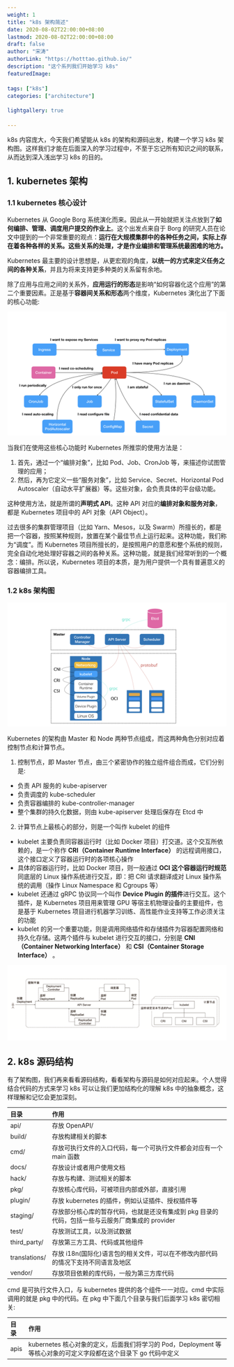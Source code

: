 ```yaml
---
weight: 1
title: "k8s 架构简述"
date: 2020-08-02T22:00:00+08:00
lastmod: 2020-08-02T22:00:00+08:00
draft: false
author: "宋涛"
authorLink: "https://hotttao.github.io/"
description: "这个系列我们开始学习 k8s"
featuredImage: 

tags: ["k8s"]
categories: ["architecture"]

lightgallery: true

---
```

k8s 内容庞大，今天我们希望能从 k8s 的架构和源码出发，构建一个学习 k8s 架构图。这样我们才能在后面深入的学习过程中，不至于忘记所有知识之间的联系，从而达到深入浅出学习 k8s 的目的。


## 1. kubernetes 架构
### 1.1 kubernetes 核心设计
Kubernetes 从 Google Borg 系统演化而来。因此从一开始就把关注点放到了**如何编排、管理、调度用户提交的作业上**。这个出发点来自于 Borg 的研究人员在论文中提到的一个非常重要的观点：**运行在大规模集群中的各种任务之间，实际上存在着各种各样的关系。这些关系的处理，才是作业编排和管理系统最困难的地方。**

Kubernetes 最主要的设计思想是，从更宏观的角度，**以统一的方式来定义任务之间的各种关系**，并且为将来支持更多种类的关系留有余地。

除了应用与应用之间的关系外，**应用运行的形态**是影响“如何容器化这个应用”的第二个重要因素。正是基于**容器间关系和形态**两个维度，Kubernetes 演化出了下面的核心功能:

![k8s 核心功能](/images/k8s/k8s_use/k8s_function.webp)

当我们在使用这些核心功能时 Kubernetes 所推崇的使用方法是：
1. 首先，通过一个“编排对象”，比如 Pod、Job、CronJob 等，来描述你试图管理的应用；
2. 然后，再为它定义一些“服务对象”，比如 Service、Secret、Horizontal Pod Autoscaler（自动水平扩展器）等。这些对象，会负责具体的平台级功能。

这种使用方法，就是所谓的**声明式 API**。这种 API 对应的**编排对象和服务对象**，都是 Kubernetes 项目中的 API 对象（API Object）。

过去很多的集群管理项目（比如 Yarn、Mesos，以及 Swarm）所擅长的，都是把一个容器，按照某种规则，放置在某个最佳节点上运行起来。这种功能，我们称为“调度”。而 Kubernetes 项目所擅长的，是按照用户的意愿和整个系统的规则，完全自动化地处理好容器之间的各种关系。这种功能，就是我们经常听到的一个概念：编排。所以说，Kubernetes 项目的本质，是为用户提供一个具有普遍意义的容器编排工具。

### 1.2 k8s 架构图
![k8s 架构](/images/k8s/k8s_use/k8s_architecture.webp)

Kubernetes 的架构由 Master 和 Node 两种节点组成，而这两种角色分别对应着控制节点和计算节点。
1. 控制节点，即 Master 节点，由三个紧密协作的独立组件组合而成，它们分别是:
  - 负责 API 服务的 kube-apiserver
  - 负责调度的 kube-scheduler
  - 负责容器编排的 kube-controller-manager
  - 整个集群的持久化数据，则由 kube-apiserver 处理后保存在 Etcd 中
2. 计算节点上最核心的部分，则是一个叫作 kubelet 的组件
  - kubelet 主要负责同容器运行时（比如 Docker 项目）打交道。这个交互所依赖的，是一个称作 **CRI（Container Runtime Interface）** 的远程调用接口，这个接口定义了容器运行时的各项核心操作
  - 具体的容器运行时，比如 Docker 项目，则一般通过 **OCI 这个容器运行时规范**同底层的 Linux 操作系统进行交互，即：把 CRI 请求翻译成对 Linux 操作系统的调用（操作 Linux Namespace 和 Cgroups 等）
  - kubelet 还通过 gRPC 协议同一个叫作 **Device Plugin 的插件**进行交互。这个插件，是 Kubernetes 项目用来管理 GPU 等宿主机物理设备的主要组件，也是基于 Kubernetes 项目进行机器学习训练、高性能作业支持等工作必须关注的功能
  - kubelet 的另一个重要功能，则是调用网络插件和存储插件为容器配置网络和持久化存储。这两个插件与 kubelet 进行交互的接口，分别是 **CNI（Container Networking Interface）** 和 **CSI（Container Storage Interface）** 。

![Deployment 创建流程](/images/k8s/k8s_use/control_plane_workflow.png)

## 2. k8s 源码结构
有了架构图，我们再来看看源码结构，看看架构与源码是如何对应起来。个人觉得结合代码的方式来学习 k8s 可以让我们更加结构化的理解 k8s 中的抽象概念，这样理解和记忆会更加深刻。

|目录 |作用|
|:---|:---|
|api/ |	存放 OpenAPI/ |Swagger 的 spec 文件，包括 JSON、Protocol 的定义等|
|build/ |	存放构建相关的脚本|
|cmd/ |	存放可执行文件的入口代码，每一个可执行文件都会对应有一个 main 函数|
|docs/ |	存放设计或者用户使用文档|
|hack/ |	存放与构建、测试相关的脚本|
|pkg/ |	存放核心库代码，可被项目内部或外部，直接引用|
|plugin/ |	存放 kubernetes 的插件，例如认证插件、授权插件等|
|staging/ |	存放部分核心库的暂存代码，也就是还没有集成到 pkg 目录的代码，包括一些与云服务厂商集成的 provider|
|test/ |	存放测试工具，以及测试数据|
|third_party/ |	存放第三方工具、代码或其他组件|
|translations/ |	存放 i18n(国际化)语言包的相关文件，可以在不修改内部代码的情况下支持不同语言及地区|
|vendor/ |	存放项目依赖的库代码，一般为第三方库代码|

cmd 是可执行文件入口，与 kubernetes 提供的各个组件一一对应。cmd 中实际调用的就是 pkg 中的代码。在 pkg 中下面几个目录与我们后面学习 k8s 密切相关:

|目录|作用|
|:---|:---|
|apis|kubernetes 核心对象的定义，后面我们将学习的 Pod，Deployment 等等核心对象的可定义字段都在这个目录下 go 代码中定义|


